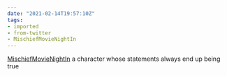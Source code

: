 ```yaml
---
date: "2021-02-14T19:57:10Z"
tags:
- imported
- from-twitter
- MischiefMovieNightIn
---
```

[MischiefMovieNightIn](/tags/MischiefMovieNightIn) a character whose statements always end up being true
